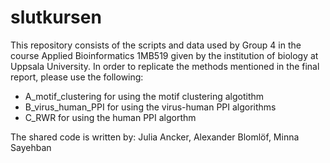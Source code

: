 # slutkursen

This repository consists of the scripts and data used by Group 4 in the course Applied Bioinformatics 1MB519 given by the institution of biology at Uppsala University. In order to replicate the methods mentioned in the final report, please use the following:

- A_motif_clustering for using the motif clustering algotithm
- B_virus_human_PPI for using the virus-human PPI algorithms
- C_RWR for using the human PPI algorthm

The shared code is written by:
Julia Ancker, Alexander Blomlöf, Minna Sayehban
